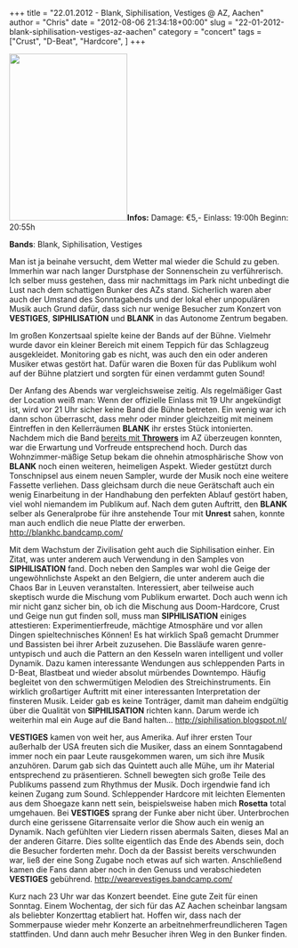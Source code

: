 +++
title = "22.01.2012 - Blank, Siphilisation, Vestiges @ AZ, Aachen"
author = "Chris"
date = "2012-08-06 21:34:18+00:00"
slug = "22-01-2012-blank-siphilisation-vestiges-az-aachen"
category = "concert"
tags = ["Crust", "D-Beat", "Hardcore", ]
+++

<img src="http://necroslaughter.de/wp-content/uploads/2012/08/2012-07-22-Vestiges-Siphilisation-BLank-212x300.jpg" alt="" title="2012-07-22-Vestiges-Siphilisation-BLank" width="212" height="300" class="alignnone size-medium wp-image-8658 coverImg" />**Infos:**
Damage: €5,-
Einlass: 19:00h
Beginn: 20:55h

**Bands**: Blank, Siphilisation, Vestiges

Man ist ja beinahe versucht, dem Wetter mal wieder die Schuld zu geben. Immerhin war nach langer Durstphase der Sonnenschein zu verführerisch. Ich selber muss gestehen, dass mir nachmittags im Park nicht unbedingt die Lust nach dem schattigen Bunker des AZs stand. Sicherlich waren aber auch der Umstand des Sonntagabends und der lokal eher unpopulären Musik auch Grund dafür, dass sich nur wenige Besucher zum Konzert von **VESTIGES**, **SIPHILISATION** und **BLANK** in das Autonome Zentrum begaben.

Im großen Konzertsaal spielte keine der Bands auf der Bühne. Vielmehr wurde davor ein kleiner Bereich mit einem Teppich für das Schlagzeug ausgekleidet. Monitoring gab es nicht, was auch den ein oder anderen Musiker etwas gestört hat. Dafür waren die Boxen für das Publikum wohl auf der Bühne platziert und sorgten für einen verdammt guten Sound!  

Der Anfang des Abends war vergleichsweise zeitig. Als regelmäßiger Gast der Location weiß man: Wenn der offizielle Einlass mit 19 Uhr angekündigt ist, wird vor 21 Uhr sicher keine Band die Bühne betreten. Ein wenig war ich dann schon überrascht, dass mehr oder minder gleichzeitig mit meinem Eintreffen in den Kellerräumen **BLANK** ihr erstes Stück intonierten. Nachdem mich die Band <a href="http://necroslaughter.de/2012/05/30-05-2012-risse-blank-throwers-im-az-aachen/" title="30.05.2012 – Risse / Blank / Throwers im AZ Aachen">bereits mit **Throwers**</a> im AZ überzeugen konnten, war die Erwartung und Vorfreude entsprechend hoch. Durch das Wohnzimmer-mäßige Setup bekam die ohnehin atmosphärische Show von **BLANK** noch einen weiteren, heimeligen Aspekt. Wieder gestützt durch Tonschnipsel aus einem neuen Sampler, wurde der Musik noch eine weitere Fassette verliehen. Dass gleichsam durch die neue Gerätschaft auch ein wenig Einarbeitung in der Handhabung den perfekten Ablauf gestört haben, viel wohl niemandem im Publikum auf. 
Nach dem guten Auftritt, den **BLANK** selber als Generalprobe für ihre anstehende Tour mit **Unrest** sahen, konnte man auch endlich die neue Platte der erwerben.
<a href="http://blankhc.bandcamp.com/">http://blankhc.bandcamp.com/</a>

Mit dem Wachstum der Zivilisation geht auch die Siphilisation einher. Ein Zitat, was unter anderem auch Verwendung in den Samples von **SIPHILISATION** fand. Doch neben den Samples war wohl die Geige der ungewöhnlichste Aspekt an den Belgiern, die unter anderem auch die Chaos Bar in Leuven veranstalten. Interessiert, aber teilweise auch skeptisch wurde die Mischung vom Publikum erwartet. Doch auch wenn ich mir nicht ganz sicher bin, ob ich die Mischung aus Doom-Hardcore, Crust und Geige nun gut finden soll, muss man **SIPHILISATION** einiges attestieren: Experimentierfreude, mächtige Atmosphäre und vor allen Dingen spieltechnisches Können! Es hat wirklich Spaß gemacht Drummer und Bassisten bei ihrer Arbeit zuzusehen. Die Bassläufe waren genre-untypisch und auch die Pattern an den Kesseln waren intelligent und voller Dynamik. Dazu kamen interessante Wendungen aus schleppenden Parts in D-Beat, Blastbeat und wieder absolut mürbendes Downtempo. Häufig begleitet von den schwermütigen Melodien des Streichinstruments. Ein wirklich großartiger Auftritt mit einer interessanten Interpretation der finsteren Musik. Leider gab es keine Tonträger, damit man daheim endgültig über die Qualität von **SIPHILISATION** richten kann. Darum werde ich weiterhin mal ein Auge auf die Band halten...
<a href="http://siphilisation.blogspot.nl/">http://siphilisation.blogspot.nl/</a>

**VESTIGES** kamen von weit her, aus Amerika. Auf ihrer ersten Tour außerhalb der USA freuten sich die Musiker, dass an einem Sonntagabend immer noch ein paar Leute rausgekommen waren, um sich ihre Musik anzuhören. Darum gab sich das Quintett auch alle Mühe, um ihr Material entsprechend zu präsentieren. Schnell bewegten sich große Teile des Publikums passend zum Rhythmus der Musik. Doch irgendwie fand ich keinen Zugang zum Sound. Schleppender Hardcore mit leichten Elementen aus dem Shoegaze kann nett sein, beispielsweise haben mich **Rosetta** total umgehauen. Bei **VESTIGES** sprang der Funke aber nicht über. Unterbrochen durch eine gerissene Gitarrensaite verlor die Show auch ein wenig an Dynamik. Nach gefühlten vier Liedern rissen abermals Saiten, dieses Mal an der anderen Gitarre. Dies sollte eigentlich das Ende des Abends sein, doch die Besucher forderten mehr. Doch da der Bassist bereits verschwunden war, ließ der eine Song Zugabe noch etwas auf sich warten. Anschließend kamen die Fans dann aber noch in den Genuss und verabschiedeten **VESTIGES** gebührend. 
<a href="http://wearevestiges.bandcamp.com/">http://wearevestiges.bandcamp.com/</a>

Kurz nach 23 Uhr war das Konzert beendet. Eine gute Zeit für einen Sonntag. Einem Wochentag, der sich für das AZ Aachen scheinbar langsam als beliebter Konzerttag etabliert hat. Hoffen wir, dass nach der Sommerpause wieder mehr Konzerte an arbeitnehmerfreundlicheren Tagen stattfinden. Und dann auch mehr Besucher ihren Weg in den Bunker finden. 
